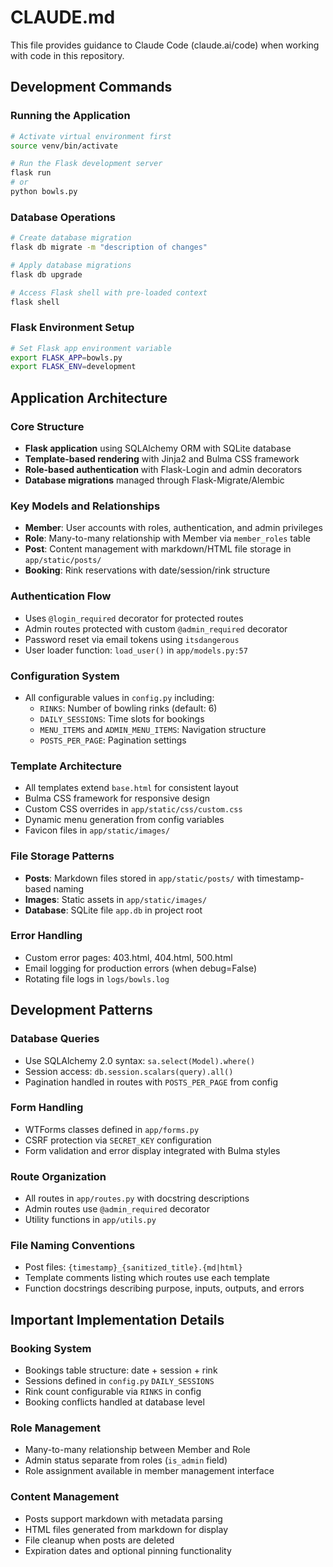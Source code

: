 # CLAUDE.md

This file provides guidance to Claude Code (claude.ai/code) when working with code in this repository.

## Development Commands

### Running the Application
```bash
# Activate virtual environment first
source venv/bin/activate

# Run the Flask development server
flask run
# or
python bowls.py
```

### Database Operations
```bash
# Create database migration
flask db migrate -m "description of changes"

# Apply database migrations
flask db upgrade

# Access Flask shell with pre-loaded context
flask shell
```

### Flask Environment Setup
```bash
# Set Flask app environment variable
export FLASK_APP=bowls.py
export FLASK_ENV=development
```

## Application Architecture

### Core Structure
- **Flask application** using SQLAlchemy ORM with SQLite database
- **Template-based rendering** with Jinja2 and Bulma CSS framework
- **Role-based authentication** with Flask-Login and admin decorators
- **Database migrations** managed through Flask-Migrate/Alembic

### Key Models and Relationships
- **Member**: User accounts with roles, authentication, and admin privileges
- **Role**: Many-to-many relationship with Member via `member_roles` table
- **Post**: Content management with markdown/HTML file storage in `app/static/posts/`
- **Booking**: Rink reservations with date/session/rink structure

### Authentication Flow
- Uses `@login_required` decorator for protected routes
- Admin routes protected with custom `@admin_required` decorator
- Password reset via email tokens using `itsdangerous`
- User loader function: `load_user()` in `app/models.py:57`

### Configuration System
- All configurable values in `config.py` including:
  - `RINKS`: Number of bowling rinks (default: 6)
  - `DAILY_SESSIONS`: Time slots for bookings
  - `MENU_ITEMS` and `ADMIN_MENU_ITEMS`: Navigation structure
  - `POSTS_PER_PAGE`: Pagination settings

### Template Architecture
- All templates extend `base.html` for consistent layout
- Bulma CSS framework for responsive design
- Custom CSS overrides in `app/static/css/custom.css`
- Dynamic menu generation from config variables
- Favicon files in `app/static/images/`

### File Storage Patterns
- **Posts**: Markdown files stored in `app/static/posts/` with timestamp-based naming
- **Images**: Static assets in `app/static/images/`
- **Database**: SQLite file `app.db` in project root

### Error Handling
- Custom error pages: 403.html, 404.html, 500.html
- Email logging for production errors (when debug=False)
- Rotating file logs in `logs/bowls.log`

## Development Patterns

### Database Queries
- Use SQLAlchemy 2.0 syntax: `sa.select(Model).where()`
- Session access: `db.session.scalars(query).all()`
- Pagination handled in routes with `POSTS_PER_PAGE` from config

### Form Handling
- WTForms classes defined in `app/forms.py`
- CSRF protection via `SECRET_KEY` configuration
- Form validation and error display integrated with Bulma styles

### Route Organization
- All routes in `app/routes.py` with docstring descriptions
- Admin routes use `@admin_required` decorator
- Utility functions in `app/utils.py`

### File Naming Conventions
- Post files: `{timestamp}_{sanitized_title}.{md|html}`
- Template comments listing which routes use each template
- Function docstrings describing purpose, inputs, outputs, and errors

## Important Implementation Details

### Booking System
- Bookings table structure: date + session + rink
- Sessions defined in `config.py` `DAILY_SESSIONS`
- Rink count configurable via `RINKS` in config
- Booking conflicts handled at database level

### Role Management
- Many-to-many relationship between Member and Role
- Admin status separate from roles (`is_admin` field)
- Role assignment available in member management interface

### Content Management
- Posts support markdown with metadata parsing
- HTML files generated from markdown for display
- File cleanup when posts are deleted
- Expiration dates and optional pinning functionality